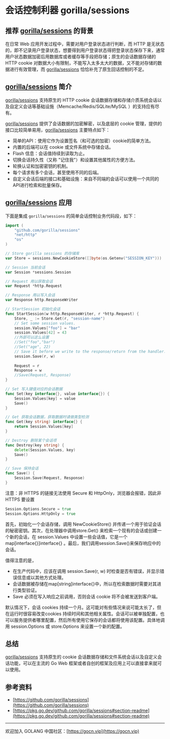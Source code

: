 # 会话控制利器 gorilla/sessions

## 推荐 [gorilla/sessions](https://github.com/gorilla/sessions) 的背景

在日常 Web 应用开发过程中，需要对用户登录状态进行判断，而 HTTP 是无状态的，即不记录用户登录状态，想要得到用户登录状态得把登录状态保存下来，通常用户状态数据加密后用数据库或者缓存等手段把存储；原生的会话数据存储的 HTTP cookie 对数据大小有限制，不能写入太多太大的数据，又不能对存储的数据进行有效管理，而 [gorilla/sessions](https://github.com/gorilla/sessions) 恰恰补充了原生回话控制的不足。

## [gorilla/sessions](https://github.com/gorilla/sessions) 简介

[gorilla/sessions](https://github.com/gorilla/sessions) 支持原生的 HTTP cookie 会话数据存储和存储介质系统会话以及自定义会话等基础设施（Memcache/Redis/SQLite/MySQL ）的支持应有尽有。

[gorilla/sessions](https://github.com/gorilla/sessions) 提供了会话数据的加密解密，以及底层的 cookie 管理，提供的接口比较简单易用，[gorilla/sessions](https://github.com/gorilla/sessions) 主要特点如下：

- 简单的API：使用它作为设置签名（和可选的加密）cookie的简单方法。
- 内置的后端可以在 cookie 或文件系统中存储会话。
- Flash 信息：会话值持续到读取为止。
- 切换会话持久性（又称 "记住我"）和设置其他属性的方便方法。
- 轮换认证和加密密钥的机制。
- 每个请求有多个会话，甚至使用不同的后端。
- 自定义会话后端的接口和基础设施：来自不同端的会话可以使用一个共同的API进行检索和批量保存。

## [gorilla/sessions](https://github.com/gorilla/sessions) 应用

下面是集成 `gorilla/sessions` 的简单会话控制业务代码段，如下：

```go
import (
	"github.com/gorilla/sessions"
	"net/http"
	"os"
)

// Store gorilla sessions 的存储库
var Store = sessions.NewCookieStore([]byte(os.Getenv("SESSION_KEY")))

// Session 当前会话
var Session *sessions.Session

// Request 用以获取会话
var Request *http.Request

// Response 用以写入会话
var Response http.ResponseWriter

// StartSession 初始化会话
func StartSession(w http.ResponseWriter, r *http.Request) {
	Store, _ := Store.Get(r, "session-name")
	// Set some session values.
	session.Values["foo"] = "bar"
	session.Values[42] = 43
	//外部可以这么设置
	//Set("foo","bar")
	//Set("age", 22)
	// Save it before we write to the response/return from the handler.
	session.Save(r, w)
	
	Request = r
	Response = w
	//Save(Request, Response)
}

// Set 写入键值对应的会话数据
func Set(key interface{}, value interface{}) {
	Session.Values[key] = value
	Save()
}

// Get 获取会话数据，获取数据时请做类型检测
func Get(key string) interface{} {
	return Session.Values[key]
}

// Destroy 删除某个会话项
func Destroy(key string) {
	delete(Session.Values, key)
	Save()
}

// Save 保持会话
func Save() {
	Session.Save(Request, Response)
}
```

注意：非 HTTPS 的链接无法使用 Secure 和 HttpOnly，浏览器会报错，因此非 HTTPS 要设置

```go
Session.Options.Secure = true
Session.Options.HttpOnly = true
```

首先，初始化一个会话存储，调用 NewCookieStore() 并传递一个用于验证会话的秘密密钥。其次，在处理器中调用store.Get() 来检索一个现有的会话或创建一个新的会话，在 session.Values 中设置一些会话值，它是一个 map[interface{}]interface{} 。最后，我们调用session.Save()来保存响应中的会话。

值得注意的是，
- 在生产代码中，应该在调用 session.Save(r, w) 时检查是否有错误，并显示错误信息或以其他方式处理。
- 会话数据被存储在map[string]interface{}中，所以在检索数据时需要对其进行类型验证。
- Save 必须在写入响应之前调用，否则会话 cookie 将不会被发送到客户端。

默认情况下，会话 cookies 持续一个月。这可能对有些情况来说可能太长了，但在运行时很容易改变cookies 持续时间和其他相关属性。会话可以被单独配置，也可以服务提供者哪里配置，然后所有使用它保存的会话都将使用该配置。具体地调用 session.Options 或 store.Options 来设置一个新的配置。

## 总结

[gorilla/sessions](https://github.com/gorilla/sessions) 支持原生的 cookie 会话数据存储和文件系统会话以及自定义会话功能，可以在主流的 Go Web 框架或者自创的框架及应用上可以直接拿来就可以使用。

## 参考资料

* [https://github.com/gorilla/sessions](https://github.com/gorilla/sessions)
* [https://pkg.go.dev/github.com/gorilla/sessions#section-readme](https://pkg.go.dev/github.com/gorilla/sessions#section-readme)

---

欢迎加入 GOLANG 中国社区：[https://gocn.vip](https://gocn.vip)